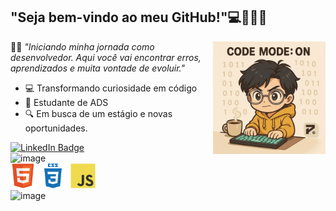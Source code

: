 ## "Seja bem-vindo ao meu GitHub!"💻📸🧑‍💻
<img src="oi.gif" width="180px" align="right">

🚀🎯 *"Iniciando minha jornada como desenvolvedor. Aqui você vai encontrar erros, aprendizados e muita vontade de evoluir."*

- 💻 Transformando curiosidade em código
- 📖 Estudante de ADS
- 🔍 Em busca de um estágio e novas oportunidades.

<div id="badges">
  <a href = "https://www.linkedin.com/in/ferreiracostadev">
    <img src="https://img.shields.io/badge/LinkedIn-blue?style=for-the-badge&logo=linkedin&logoColor=white" alt="LinkedIn Badge"/>
  </a>
</div>
  
<img width="950" height="6" alt="image" src="https://github.com/user-attachments/assets/97ccfcc1-f18c-409f-8c1e-29220b99be7d" />

<div>
  <img src="https://github.com/devicons/devicon/blob/master/icons/html5/html5-original.svg" title="HTML5" alt="HTML" width="40" height="40"/>&nbsp;
  <img src="https://github.com/devicons/devicon/blob/master/icons/css3/css3-plain-wordmark.svg" title="CSS3" alt="CSS" width="40" height="40"/>&nbsp;
  <img src="https://github.com/devicons/devicon/blob/master/icons/javascript/javascript-original.svg" title="JavaScript" alt="JavaScript" width="40" height="40"/>&nbsp;
</div>

<img width="950" height="6" alt="image" src="https://github.com/user-attachments/assets/97ccfcc1-f18c-409f-8c1e-29220b99be7d" />





